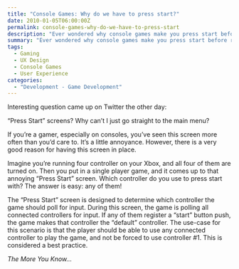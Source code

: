 ```yaml
---
title: "Console Games: Why do we have to press start?"
date: 2010-01-05T06:00:00Z
permalink: console-games-why-do-we-have-to-press-start
description: "Ever wondered why console games make you press start before reaching the main menu? There's actually a good UX reason for this design pattern."
summary: "Ever wondered why console games make you press start before reaching the main menu?"
tags:
  - Gaming
  - UX Design
  - Console Games
  - User Experience
categories:
  - "Development - Game Development"
---
```


Interesting question came up on Twitter the other day:

“Press Start” screens? Why can’t I just go straight to the main menu?

If you’re a gamer, especially on consoles, you’ve seen this screen more often than you’d care to. It’s a little annoyance. However, there is a very good reason for having this screen in place.

Imagine you’re running four controller on your Xbox, and all four of them are turned on. Then you put in a single player game, and it comes up to that annoying “Press Start” screen. Which controller do you use to press start with? The answer is easy: any of them!

The “Press Start” screen is designed to determine which controller the game should poll for input. During this screen, the game is polling all connected controllers for input. If any of them register a “start” button push, the game makes that controller the “default” controller. The use-case for this scenario is that the player should be able to use any connected controller to play the game, and not be forced to use controller #1. This is considered a best practice.

_The More You Know…_
